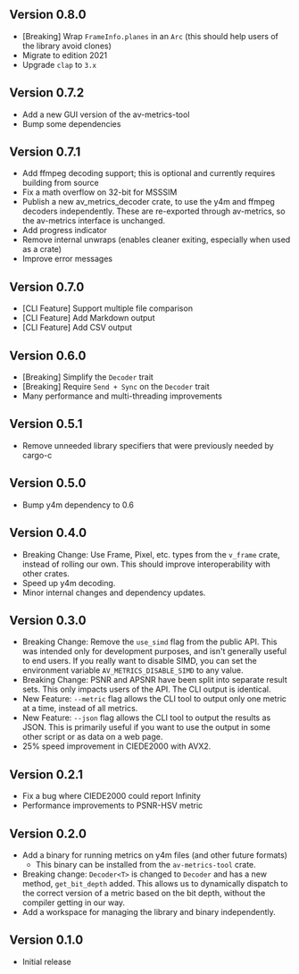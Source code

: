 ## Version 0.8.0

- [Breaking] Wrap `FrameInfo.planes` in an `Arc` (this should help users of the library avoid clones)
- Migrate to edition 2021
- Upgrade `clap` to `3.x`

## Version 0.7.2

- Add a new GUI version of the av-metrics-tool
- Bump some dependencies

## Version 0.7.1

- Add ffmpeg decoding support; this is optional and currently requires building from source
- Fix a math overflow on 32-bit for MSSSIM
- Publish a new av_metrics_decoder crate, to use the y4m and ffmpeg decoders independently.
  These are re-exported through av-metrics, so the av-metrics interface is unchanged.
- Add progress indicator
- Remove internal unwraps (enables cleaner exiting, especially when used as a crate)
- Improve error messages

## Version 0.7.0

- [CLI Feature] Support multiple file comparison
- [CLI Feature] Add Markdown output
- [CLI Feature] Add CSV output

## Version 0.6.0

- [Breaking] Simplify the `Decoder` trait
- [Breaking] Require `Send + Sync` on the `Decoder` trait
- Many performance and multi-threading improvements

## Version 0.5.1

- Remove unneeded library specifiers that were previously needed by cargo-c

## Version 0.5.0

- Bump y4m dependency to 0.6

## Version 0.4.0

- Breaking Change: Use Frame, Pixel, etc. types from the `v_frame` crate,
  instead of rolling our own. This should improve interoperability
  with other crates.
- Speed up y4m decoding.
- Minor internal changes and dependency updates.

## Version 0.3.0

- Breaking Change: Remove the `use_simd` flag from the public API.
  This was intended only for development purposes,
  and isn't generally useful to end users.
  If you really want to disable SIMD,
  you can set the environment variable `AV_METRICS_DISABLE_SIMD` to any value.
- Breaking Change: PSNR and APSNR have been split into separate result sets.
  This only impacts users of the API.
  The CLI output is identical.
- New Feature: `--metric` flag allows the CLI tool to output only one metric at a time,
  instead of all metrics.
- New Feature: `--json` flag allows the CLI tool to output the results as JSON.
  This is primarily useful if you want to use the output in some other script
  or as data on a web page.
- 25% speed improvement in CIEDE2000 with AVX2.

## Version 0.2.1

- Fix a bug where CIEDE2000 could report Infinity
- Performance improvements to PSNR-HSV metric

## Version 0.2.0

- Add a binary for running metrics on y4m files (and other future formats)
  - This binary can be installed from the `av-metrics-tool` crate.
- Breaking change: `Decoder<T>` is changed to `Decoder` and has a new method,
  `get_bit_depth` added. This allows us to dynamically dispatch to the correct
  version of a metric based on the bit depth, without the compiler getting
  in our way.
- Add a workspace for managing the library and binary independently.

## Version 0.1.0

- Initial release
